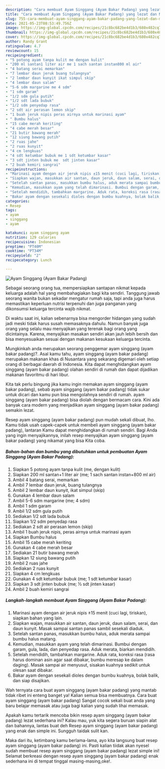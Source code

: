 ```yaml
---
description: "Cara membuat Ayam Singgang (Ayam Bakar Padang) yang lezat dan Mudah Dibuat"
title: "Cara membuat Ayam Singgang (Ayam Bakar Padang) yang lezat dan Mudah Dibuat"
slug: 755-cara-membuat-ayam-singgang-ayam-bakar-padang-yang-lezat-dan-mudah-dibuat
date: 2021-05-23T08:53:49.756Z
image: https://img-global.cpcdn.com/recipes/21c8bc682be4d1b3/680x482cq70/ayam-singgang-ayam-bakar-padang-foto-resep-utama.jpg
thumbnail: https://img-global.cpcdn.com/recipes/21c8bc682be4d1b3/680x482cq70/ayam-singgang-ayam-bakar-padang-foto-resep-utama.jpg
cover: https://img-global.cpcdn.com/recipes/21c8bc682be4d1b3/680x482cq70/ayam-singgang-ayam-bakar-padang-foto-resep-utama.jpg
author: Randy Grant
ratingvalue: 4.7
reviewcount: 15
recipeingredient:
- "5 potong ayam tanpa kulit me dengan kulit"
- "200 ml santan1 liter air me 1 sach santan instan800 ml air"
- "4 batang serai memarkan"
- "7 lembar daun jeruk buang tulangnya"
- "2 lembar daun kunyit ikat simpul skip"
- "4 lembar daun salam"
- "5-6 sdm margarine me 4 sdm"
- "1 sdm garam"
- "1/2 sdm gula putih"
- "1/2 sdt lada bubuk"
- "1/2 sdm penyedap rasa"
- "2 sdt air perasan lemon skip"
- "1 buah jeruk nipis peras airnya untuk marinasi ayam"
- " Bumbu halus"
- "15 cabe merah keriting"
- "4 cabe merah besar"
- "21 butir bawang merah"
- "12 siung bawang putih"
- "2 ruas jahe"
- "2 ruas kunyit"
- "4 cm lengkuas"
- "4 sdt ketumbar bubuk me 1 sdt ketumbar kasar"
- "3 sdt jinten bubuk me  sdt jinten kasar"
- "2 buah kemiri sangrai"
recipeinstructions:
- "Marinasi ayam dengan air jeruk nipis ±15 menit (cuci lagi, tiriskan), siapkan bahan yang lain."
- "Siapkan wajan, masukkan air santan, daun jeruk, daun salam, serai, dan daun kunyit. Masak sampai santan panas sambil sesekali diaduk."
- "Setelah santan panas, masukkan bumbu halus, aduk merata sampai bumbu halus matang."
- "Kemudian, masukkan ayam yang telah dimarinasi. Bumbui dengan garam, gula, lada, dan penyedap rasa. Aduk merata, biarkan mendidih."
- "Setelah mendidih, tambahkan margarine. Aduk rata, koreksi rasa (rasa harus dominan asin agar saat dibakar, bumbu meresap ke dalam daging). Masak sampai air menyusut, sisakan kuahnya sedikit untuk olesan saat dibakar."
- "Bakar ayam dengan sesekali dioles dengan bumbu kuahnya, bolak balik, dan siap disajikan."
categories:
- Resep
tags:
- ayam
- singgang
- ayam

katakunci: ayam singgang ayam 
nutrition: 129 calories
recipecuisine: Indonesian
preptime: "PT40M"
cooktime: "PT34M"
recipeyield: "2"
recipecategory: Lunch

---
```



![Ayam Singgang (Ayam Bakar Padang)](https://img-global.cpcdn.com/recipes/21c8bc682be4d1b3/680x482cq70/ayam-singgang-ayam-bakar-padang-foto-resep-utama.jpg)

Sebagai seorang orang tua, mempersiapkan santapan nikmat kepada keluarga adalah hal yang membahagiakan bagi kita sendiri. Tanggung jawab seorang  wanita bukan sekadar mengatur rumah saja, tapi anda juga harus memastikan keperluan nutrisi terpenuhi dan juga panganan yang dikonsumsi keluarga tercinta wajib nikmat.

Di waktu  saat ini, kalian sebenarnya bisa mengorder hidangan yang sudah jadi meski tidak harus susah memasaknya dahulu. Namun banyak juga orang yang selalu mau menyajikan yang terenak bagi orang yang dicintainya. Karena, menyajikan masakan sendiri akan jauh lebih bersih dan bisa menyesuaikan sesuai dengan makanan kesukaan keluarga tercinta. 



Mungkinkah anda merupakan seorang penggemar ayam singgang (ayam bakar padang)?. Asal kamu tahu, ayam singgang (ayam bakar padang) merupakan makanan khas di Nusantara yang sekarang digemari oleh setiap orang di berbagai daerah di Indonesia. Kita dapat menghidangkan ayam singgang (ayam bakar padang) olahan sendiri di rumah dan dapat dijadikan makanan favoritmu di hari libur.

Kita tak perlu bingung jika kamu ingin memakan ayam singgang (ayam bakar padang), sebab ayam singgang (ayam bakar padang) tidak sukar untuk dicari dan kamu pun bisa mengolahnya sendiri di rumah. ayam singgang (ayam bakar padang) bisa diolah dengan bermacam cara. Kini ada banyak cara modern yang menjadikan ayam singgang (ayam bakar padang) semakin lezat.

Resep ayam singgang (ayam bakar padang) pun mudah sekali dibuat, lho. Kamu tidak usah capek-capek untuk membeli ayam singgang (ayam bakar padang), lantaran Kamu dapat menghidangkan di rumah sendiri. Bagi Anda yang ingin menyajikannya, inilah resep menyajikan ayam singgang (ayam bakar padang) yang nikamat yang bisa Kita coba.

<!--inarticleads1-->

##### Bahan-bahan dan bumbu yang dibutuhkan untuk pembuatan Ayam Singgang (Ayam Bakar Padang):

1. Siapkan 5 potong ayam tanpa kulit (me, dengan kulit)
1. Siapkan 200 ml santan+1 liter air (me; 1 sach santan instan+800 ml air)
1. Ambil 4 batang serai, memarkan
1. Ambil 7 lembar daun jeruk, buang tulangnya
1. Ambil 2 lembar daun kunyit, ikat simpul (skip)
1. Gunakan 4 lembar daun salam
1. Ambil 5-6 sdm margarine (me; 4 sdm)
1. Ambil 1 sdm garam
1. Ambil 1/2 sdm gula putih
1. Sediakan 1/2 sdt lada bubuk
1. Siapkan 1/2 sdm penyedap rasa
1. Sediakan 2 sdt air perasan lemon (skip)
1. Ambil 1 buah jeruk nipis, peras airnya untuk marinasi ayam
1. Siapkan  Bumbu halus
1. Ambil 15 cabe merah keriting
1. Gunakan 4 cabe merah besar
1. Sediakan 21 butir bawang merah
1. Siapkan 12 siung bawang putih
1. Ambil 2 ruas jahe
1. Sediakan 2 ruas kunyit
1. Siapkan 4 cm lengkuas
1. Gunakan 4 sdt ketumbar bubuk (me; 1 sdt ketumbar kasar)
1. Siapkan 3 sdt jinten bubuk (me; ½ sdt jinten kasar)
1. Ambil 2 buah kemiri sangrai




<!--inarticleads2-->

##### Langkah-langkah membuat Ayam Singgang (Ayam Bakar Padang):

1. Marinasi ayam dengan air jeruk nipis ±15 menit (cuci lagi, tiriskan), siapkan bahan yang lain.
1. Siapkan wajan, masukkan air santan, daun jeruk, daun salam, serai, dan daun kunyit. Masak sampai santan panas sambil sesekali diaduk.
1. Setelah santan panas, masukkan bumbu halus, aduk merata sampai bumbu halus matang.
1. Kemudian, masukkan ayam yang telah dimarinasi. Bumbui dengan garam, gula, lada, dan penyedap rasa. Aduk merata, biarkan mendidih.
1. Setelah mendidih, tambahkan margarine. Aduk rata, koreksi rasa (rasa harus dominan asin agar saat dibakar, bumbu meresap ke dalam daging). Masak sampai air menyusut, sisakan kuahnya sedikit untuk olesan saat dibakar.
1. Bakar ayam dengan sesekali dioles dengan bumbu kuahnya, bolak balik, dan siap disajikan.




Wah ternyata cara buat ayam singgang (ayam bakar padang) yang mantab tidak ribet ini enteng banget ya! Kalian semua bisa membuatnya. Cara buat ayam singgang (ayam bakar padang) Sangat cocok sekali buat anda yang baru belajar memasak atau juga bagi kalian yang sudah lihai memasak.

Apakah kamu tertarik mencoba bikin resep ayam singgang (ayam bakar padang) lezat sederhana ini? Kalau mau, yuk kita segera buruan siapin alat dan bahannya, lantas buat deh Resep ayam singgang (ayam bakar padang) yang enak dan simple ini. Sungguh taidak sulit kan. 

Maka dari itu, ketimbang kamu berlama-lama, ayo kita langsung buat resep ayam singgang (ayam bakar padang) ini. Pasti kalian tiidak akan nyesel sudah membuat resep ayam singgang (ayam bakar padang) lezat simple ini! Selamat berkreasi dengan resep ayam singgang (ayam bakar padang) enak sederhana ini di tempat tinggal masing-masing,oke!.

